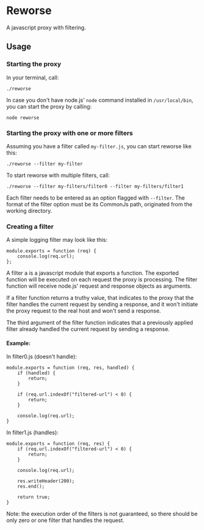 # Reworse

A javascript proxy with filtering.

## Usage

### Starting the proxy

In your terminal, call:

```
./reworse
```

In case you don't have node.js' `node` command installed in
`/usr/local/bin`, you can start the proxy by calling:

```
node reworse
```

### Starting the proxy with one or more filters

Assuming you have a filter called `my-filter.js`, you can start reworse
like this:

```
./reworse --filter my-filter
```

To start reworse with multiple filters, call:

```
./reworse --filter my-filters/filter0 --filter my-filters/filter1
```

Each filter needs to be entered as an option flagged with `--filter`.
The format of the filter option must be its CommonJs path, originated
from the working directory.

### Creating a filter

A simple logging filter may look like this:

```
module.exports = function (req) {
    console.log(req.url);
};
```

A filter a is a javascript module that exports a function. The exported
function will be executed on each request the proxy is processing. The
filter function will receive node.js' request and response objects as
arguments.

If a filter function returns a truthy value, that indicates to the proxy
that the filter handles the current request by sending a response, and
it won't initiate the proxy request to the real host and won't send a
response.

The third argument of the filter function indicates that a previously
applied filter already handled the current request by sending a
response.

#### Example:

In filter0.js (doesn't handle):

```
module.exports = function (req, res, handled) {
    if (handled) {
        return;
    }

    if (req.url.indexOf("filtered-url") < 0) {
        return;
    }

    console.log(req.url);
}
```

In filter1.js (handles):

```
module.exports = function (req, res) {
    if (req.url.indexOf("filtered-url") < 0) {
        return;
    }

    console.log(req.url);

    res.writeHeader(200);
    res.end();

    return true;
}
```

Note: the execution order of the filters is not guaranteed, so there
should be only zero or one filter that handles the request.

